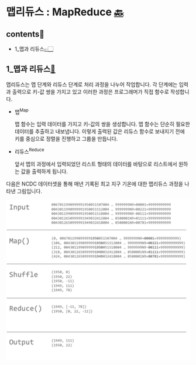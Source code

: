 # 맵리듀스 : MapReduce [🔙](../../)

## contents📝<a id="contents"></a>

*  1_맵과 리듀스[👉🏻](#1)

## 1_맵과 리듀스[📝](#contents)<a id="1"></a>

 맵리듀스는 맵 단계와 리듀스 단계로 처리 과정을 나누어 작업합니다. 각 단계에는 입력과 출력으로 키-값 쌍을 가지고 있고 이러한 과정은 프로그래머가 직접 함수로 작성합니다.

* 맵<sup>Map</sup>

  맵 함수는 입력 데이터를 가지고 키-값의 쌍을 생성합니다. 맵 함수는 단순히 필요한 데이터를 추출하고 내보냅니다. 이렇게 출력된 값은 리듀스 함수로 보내지기 전에 키를 중심으로 정렬을 진행하고 그룹을 만듭니다. 

* 리듀스<sup>Reduce</sup>

  앞서 맵의 과정에서 입력되었던 리스트 형태의 데이터를 바탕으로 리스트에서 원하는 값을 출력하게 됩니다. 

다음은 NCDC 데이터셋을 통해 매년 기록된 최고 지구 기온에 대한 맵리듀스 과정을 나타낸 그림입니다.

<img src="2_mapreduce.assets/image-20230216114359938.png" alt="image-20230216114359938" style="zoom: 50%;" />

